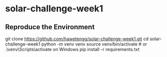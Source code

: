 # solar-challenge-week1
## Reproduce the Environment
git clone https://github.com/hawetengg/solar-challenge-week1.git
cd solar-challenge-week1
python -m venv venv
source venv/bin/activate  # or .\venv\Scripts\activate on Windows
pip install -r requirements.txt
